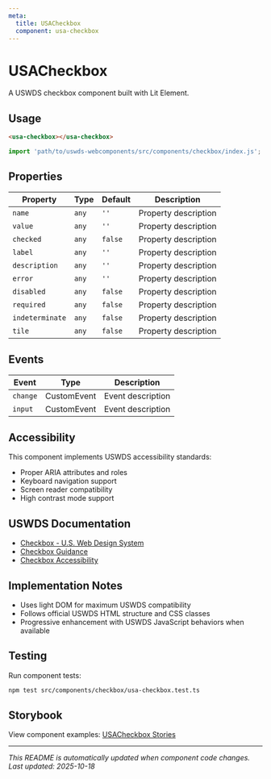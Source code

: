 ```yaml
---
meta:
  title: USACheckbox
  component: usa-checkbox
---
```


# USACheckbox

A USWDS checkbox component built with Lit Element.

## Usage

```html
<usa-checkbox></usa-checkbox>
```

```javascript
import 'path/to/uswds-webcomponents/src/components/checkbox/index.js';
```

## Properties

| Property        | Type  | Default | Description          |
| --------------- | ----- | ------- | -------------------- |
| `name`          | `any` | `''`    | Property description |
| `value`         | `any` | `''`    | Property description |
| `checked`       | `any` | `false` | Property description |
| `label`         | `any` | `''`    | Property description |
| `description`   | `any` | `''`    | Property description |
| `error`         | `any` | `''`    | Property description |
| `disabled`      | `any` | `false` | Property description |
| `required`      | `any` | `false` | Property description |
| `indeterminate` | `any` | `false` | Property description |
| `tile`          | `any` | `false` | Property description |

## Events

| Event    | Type        | Description       |
| -------- | ----------- | ----------------- |
| `change` | CustomEvent | Event description |
| `input`  | CustomEvent | Event description |

## Accessibility

This component implements USWDS accessibility standards:

- Proper ARIA attributes and roles
- Keyboard navigation support
- Screen reader compatibility
- High contrast mode support

## USWDS Documentation

- [Checkbox - U.S. Web Design System](https://designsystem.digital.gov/components/checkbox/)
- [Checkbox Guidance](https://designsystem.digital.gov/components/checkbox/#guidance)
- [Checkbox Accessibility](https://designsystem.digital.gov/components/checkbox/#accessibility)

## Implementation Notes

- Uses light DOM for maximum USWDS compatibility
- Follows official USWDS HTML structure and CSS classes
- Progressive enhancement with USWDS JavaScript behaviors when available

## Testing

Run component tests:

```bash
npm test src/components/checkbox/usa-checkbox.test.ts
```

## Storybook

View component examples: [USACheckbox Stories](http://localhost:6006/?path=/story/components-checkbox)

---

_This README is automatically updated when component code changes._
_Last updated: 2025-10-18_
